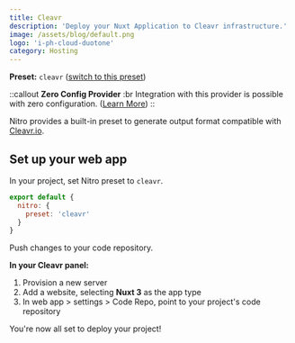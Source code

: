 ```yaml
---
title: Cleavr
description: 'Deploy your Nuxt Application to Cleavr infrastructure.'
image: /assets/blog/default.png
logo: 'i-ph-cloud-duotone'
category: Hosting
---
```


**Preset:** `cleavr` ([switch to this preset](https://nitro.unjs.io/deploy/#changing-the-deployment-preset))

::callout
**Zero Config Provider**
:br
Integration with this provider is possible with zero configuration. ([Learn More](https://nitro.unjs.io/deploy/#zero-config-providers))
::

Nitro provides a built-in preset to generate output format compatible with [Cleavr.io](https://cleavr.io/).

## Set up your web app

In your project, set Nitro preset to `cleavr`.

```js
export default {
  nitro: {
    preset: 'cleavr'
  }
}
```
Push changes to your code repository.

**In your Cleavr panel:**

1. Provision a new server
2. Add a website, selecting **Nuxt 3** as the app type
3. In web app > settings > Code Repo, point to your project's code repository

You're now all set to deploy your project!
